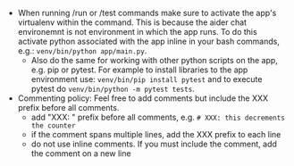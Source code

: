 - When running /run or /test commands make sure to activate the app's virtualenv within the command. This is because the aider chat environemnt is not environment in which the app runs. To do this activate python associated with the app inline in your bash commands, e.g.: `venv/bin/python app/main.py`. 
    - Also do the same for working with other python scripts on the app, e.g. pip or pytest. For example to install libraries to the app environment use: `venv/bin/pip install pytest` and to execute pytest do `venv/bin/python -m pytest tests`.
- Commenting policy: Feel free to add comments but include the XXX prefix before all comments.
    - add "XXX: " prefix before all comments, e.g. `# XXX: this decrements the counter`
    - if the comment spans multiple lines, add the XXX prefix to each line 
    - do not use inline comments. If you must include the comment, add the comment on a new line